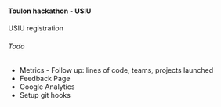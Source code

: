 #### Toulon hackathon - USIU

USIU registration

###### Todo

- Metrics - Follow up: lines of code, teams, projects launched
- Feedback Page
- Google Analytics
- Setup git hooks
